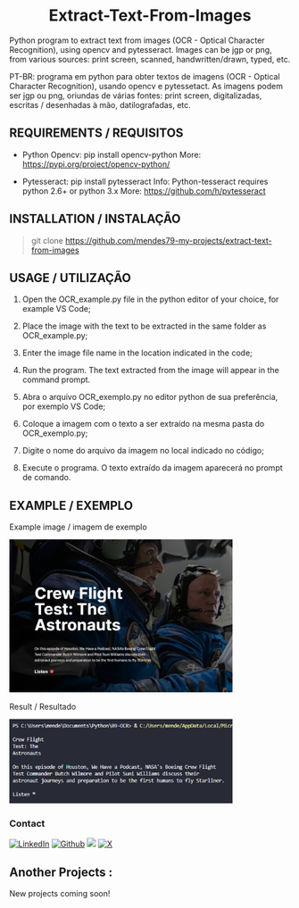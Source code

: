 <h1 align="center"> Extract-Text-From-Images </h1>

Python program to extract text from images (OCR - Optical Character Recognition), using opencv and pytesseract.
Images can be jgp or png, from various sources: print screen, scanned, handwritten/drawn, typed, etc.

PT-BR: programa em python para obter textos de imagens (OCR - Optical Character Recognition), usando opencv e pytessetact.
As imagens podem ser jgp ou png, oriundas de várias fontes: print screen, digitalizadas, escritas / desenhadas à mão, datilografadas, etc.

## REQUIREMENTS / REQUISITOS

- Python Opencv: pip install opencv-python
  More: <https://pypi.org/project/opencv-python/>

- Pytesseract: pip install pytesseract
  Info: Python-tesseract requires python 2.6+ or python 3.x
  More: <https://github.com/h/pytesseract>

## INSTALLATION / INSTALAÇÃO

> git clone https://github.com/mendes79-my-projects/extract-text-from-images

## USAGE / UTILIZAÇÃO

1. Open the OCR_example.py file in the python editor of your choice, for example VS Code;
2. Place the image with the text to be extracted in the same folder as OCR_example.py;
3. Enter the image file name in the location indicated in the code;
4. Run the program. The text extracted from the image will appear in the command prompt.

5. Abra o arquivo OCR_exemplo.py no editor python de sua preferência, por exemplo VS Code;
6. Coloque a imagem com o texto a ser extraído na mesma pasta do OCR_exemplo.py;
7. Digite o nome do arquivo da imagem no local indicado no código;
8. Execute o programa. O texto extraído da imagem aparecerá no prompt de comando.

## EXAMPLE / EXEMPLO

Example image / imagem de exemplo

<p float="left">
 <img src="/Images/example03.png" width="400" />
</p>

Result / Resultado

<p float="left">
 <img src="/Images/Result03 - nasa.png" width="400" />
</p>

### Contact

[<img target="_blank" src="https://cdn2.iconfinder.com/data/icons/social-icons-33/128/LinkedIn-64.png" title="LinkedIn">](https://www.linkedin.com/in/lu%C3%ADs-mendes-de-oliveira-3bba2640/) [<img target="_blank" src="https://cdn2.iconfinder.com/data/icons/social-icons-33/128/Github-64.png" title="Github">](https://github.com/mendes79?tab=repositories) [<img target="_blank" src="https://cdn2.iconfinder.com/data/icons/social-icons-33/128/Instagram-64.png">](https://www.instagram.com/mendes79bh/) [<img target="_blank" src="https://cdn2.iconfinder.com/data/icons/social-icons-33/128/Twitter-64.png" title="X">](https://twitter.com/luismendes79)

## Another Projects :

New projects coming soon!
